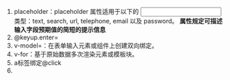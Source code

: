 1. placeholder：placeholder 属性适用于以下的 <input> 类型：text, search, url, telephone, email 以及 password。 **属性规定可描述输入字段预期值的简短的提示信息**
2. @keyup.enter=
3. v-model=：在表单输入元素或组件上创建双向绑定。
4. v-for：基于原始数据多次渲染元素或模板块。
5. a标签绑定@click
6. 